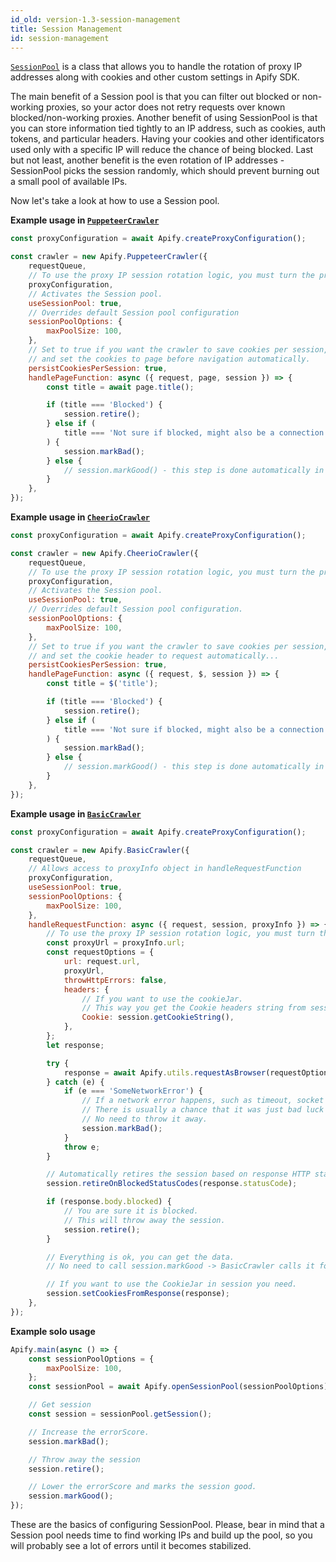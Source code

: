 ```yaml
---
id_old: version-1.3-session-management
title: Session Management
id: session-management
---
```


[`SessionPool`](../api/session-pool) is a class that allows you to handle the rotation of proxy IP addresses along with cookies and other custom settings in Apify SDK.

The main benefit of a Session pool is that you can filter out blocked or non-working proxies,
so your actor does not retry requests over known blocked/non-working proxies.
Another benefit of using SessionPool is that you can store information tied tightly to an IP address,
such as cookies, auth tokens, and particular headers. Having your cookies and other identificators used only with a specific IP will reduce the chance of being blocked.
Last but not least, another benefit is the even rotation of IP addresses - SessionPool picks the session randomly,
which should prevent burning out a small pool of available IPs.

Now let's take a look at how to use a Session pool.

**Example usage in [`PuppeteerCrawler`](../api/puppeteer-crawler)**

```javascript
const proxyConfiguration = await Apify.createProxyConfiguration();

const crawler = new Apify.PuppeteerCrawler({
    requestQueue,
    // To use the proxy IP session rotation logic, you must turn the proxy usage on.
    proxyConfiguration,
    // Activates the Session pool.
    useSessionPool: true,
    // Overrides default Session pool configuration
    sessionPoolOptions: {
        maxPoolSize: 100,
    },
    // Set to true if you want the crawler to save cookies per session,
    // and set the cookies to page before navigation automatically.
    persistCookiesPerSession: true,
    handlePageFunction: async ({ request, page, session }) => {
        const title = await page.title();

        if (title === 'Blocked') {
            session.retire();
        } else if (
            title === 'Not sure if blocked, might also be a connection error'
        ) {
            session.markBad();
        } else {
            // session.markGood() - this step is done automatically in puppeteer pool.
        }
    },
});
```

**Example usage in [`CheerioCrawler`](../api/cheerio-crawler)**

```javascript
const proxyConfiguration = await Apify.createProxyConfiguration();

const crawler = new Apify.CheerioCrawler({
    requestQueue,
    // To use the proxy IP session rotation logic, you must turn the proxy usage on.
    proxyConfiguration,
    // Activates the Session pool.
    useSessionPool: true,
    // Overrides default Session pool configuration.
    sessionPoolOptions: {
        maxPoolSize: 100,
    },
    // Set to true if you want the crawler to save cookies per session,
    // and set the cookie header to request automatically...
    persistCookiesPerSession: true,
    handlePageFunction: async ({ request, $, session }) => {
        const title = $('title');

        if (title === 'Blocked') {
            session.retire();
        } else if (
            title === 'Not sure if blocked, might also be a connection error'
        ) {
            session.markBad();
        } else {
            // session.markGood() - this step is done automatically in BasicCrawler.
        }
    },
});
```

**Example usage in [`BasicCrawler`](../api/basic-crawler)**

```javascript
const proxyConfiguration = await Apify.createProxyConfiguration();

const crawler = new Apify.BasicCrawler({
    requestQueue,
    // Allows access to proxyInfo object in handleRequestFunction
    proxyConfiguration,
    useSessionPool: true,
    sessionPoolOptions: {
        maxPoolSize: 100,
    },
    handleRequestFunction: async ({ request, session, proxyInfo }) => {
        // To use the proxy IP session rotation logic, you must turn the proxy usage on.
        const proxyUrl = proxyInfo.url;
        const requestOptions = {
            url: request.url,
            proxyUrl,
            throwHttpErrors: false,
            headers: {
                // If you want to use the cookieJar.
                // This way you get the Cookie headers string from session.
                Cookie: session.getCookieString(),
            },
        };
        let response;

        try {
            response = await Apify.utils.requestAsBrowser(requestOptions);
        } catch (e) {
            if (e === 'SomeNetworkError') {
                // If a network error happens, such as timeout, socket hangup etc...
                // There is usually a chance that it was just bad luck and the proxy works.
                // No need to throw it away.
                session.markBad();
            }
            throw e;
        }

        // Automatically retires the session based on response HTTP status code.
        session.retireOnBlockedStatusCodes(response.statusCode);

        if (response.body.blocked) {
            // You are sure it is blocked.
            // This will throw away the session.
            session.retire();
        }

        // Everything is ok, you can get the data.
        // No need to call session.markGood -> BasicCrawler calls it for you.

        // If you want to use the CookieJar in session you need.
        session.setCookiesFromResponse(response);
    },
});
```

**Example solo usage**

```javascript
Apify.main(async () => {
    const sessionPoolOptions = {
        maxPoolSize: 100,
    };
    const sessionPool = await Apify.openSessionPool(sessionPoolOptions);

    // Get session
    const session = sessionPool.getSession();

    // Increase the errorScore.
    session.markBad();

    // Throw away the session
    session.retire();

    // Lower the errorScore and marks the session good.
    session.markGood();
});
```

These are the basics of configuring SessionPool.
Please, bear in mind that a Session pool needs time to find working IPs and build up the pool,
so you will probably see a lot of errors until it becomes stabilized.
